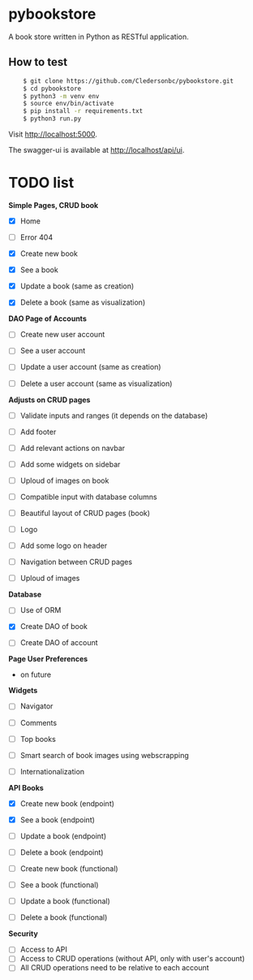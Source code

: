 # pybookstore
A book store written in Python as RESTful application.

## How to test
```bash
	$ git clone https://github.com/Cledersonbc/pybookstore.git
	$ cd pybookstore
	$ python3 -m venv env
	$ source env/bin/activate
	$ pip install -r requirements.txt
	$ python3 run.py
```

Visit [http://localhost:5000](http://localhost:5000).


The swagger-ui is available at [http://localhost/api/ui](http://localhost/api/ui).

# TODO list

**Simple Pages, CRUD book**
* [X] Home
* [ ] Error 404
* [X] Create new book
* [X] See a book
* [X] Update a book (same as creation)
* [X] Delete a book (same as visualization)


**DAO Page of Accounts**
* [ ] Create new user account
* [ ] See a user account
* [ ] Update a user account (same as creation)
* [ ] Delete a user account (same as visualization)


**Adjusts on CRUD pages**
* [ ] Validate inputs and ranges (it depends on the database)
* [ ] Add footer
* [ ] Add relevant actions on navbar
* [ ] Add some widgets on sidebar
* [ ] Uploud of images on book
* [ ] Compatible input with database columns
* [ ] Beautiful layout of CRUD pages (book)
* [ ] Logo
* [ ] Add some logo on header
* [ ] Navigation between CRUD pages
* [ ] Uploud of images


**Database**
* [ ] Use of ORM
* [X] Create DAO of book
* [ ] Create DAO of account


**Page User Preferences**
* on future


**Widgets**
* [ ] Navigator
* [ ] Comments
* [ ] Top books
* [ ] Smart search of book images using webscrapping
* [ ] Internationalization


**API Books**
* [X] Create new book (endpoint)
* [X] See a book (endpoint)
* [ ] Update a book (endpoint)
* [ ] Delete a book (endpoint)
* [ ] Create new book (functional)
* [ ] See a book (functional)
* [ ] Update a book (functional)
* [ ] Delete a book (functional)


**Security**
* [ ] Access to API
* [ ] Access to CRUD operations (without API, only with user's account)
* [ ] All CRUD operations need to be relative to each account
